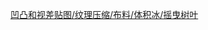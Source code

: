 
[凹凸和视差贴图/纹理压缩/布料/体积冰/摇曳树叶](https://blog.csdn.net/weixin_43803133/article/details/112860257?utm_medium=distribute.pc_relevant.none-task-blog-2%7Edefault%7ECTRLIST%7Edefault-4.searchformbaiduhighlight&depth_1-utm_source=distribute.pc_relevant.none-task-blog-2%7Edefault%7ECTRLIST%7Edefault-4.searchformbaiduhighlight)